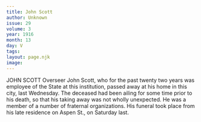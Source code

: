 ```yaml
---
title: John Scott
author: Unknown
issue: 29
volume: 3
year: 1916
month: 13
day: V
tags:
layout: page.njk
image:
---
```

JOHN SCOTT       Overseer John Scott, who for the past twenty two years was employee of the State at this institution, passed away at his home in this city, last Wednesday. The deceased had been ailing for some time prior to his death, so that his taking away was not wholly unexpected. He was a member of a number of fraternal organizations. His funeral took place from his late residence on Aspen St., on Saturday last.

